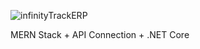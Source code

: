 ![infinityTrackERP](https://github.com/user-attachments/assets/2c462da5-cb97-46c1-b16a-5a4358f9c9ec)

MERN Stack + API Connection + .NET Core
